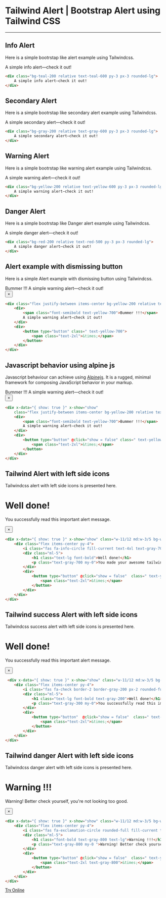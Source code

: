<h1 class="text-gray-700 font-bold text-2xl md:text-3xl leading-snug">Tailwind Alert | Bootstrap Alert using Tailwind CSS </h1>

<hr class="border-t-2 border-b-0 border-gray-100 mt-2 mb-8">

<h2 class="font-bold mb-4 text-gray-700 text-xl"> Info Alert</h2>

<p class="my-4 leading-relaxed text-gray-700">Here is a simple bootrstap like alert example using Tailwindcss.</p>
<div class="p-4 border rounded-t-lg">
    <div class="bg-teal-200 relative text-teal-600 py-3 px-3 rounded-lg">
        A simple info alert—check it out!
    </div>
</div>

```html
<div class="bg-teal-200 relative text-teal-600 py-3 px-3 rounded-lg">
    A simple info alert—check it out!
</div>
```


<h2 class="font-bold mb-4 text-gray-700 text-xl mt-16">Secondary Alert</h3>
<p class="my-4 leading-relaxed text-gray-700">Here is a simple bootrstap like secondary alert example using Tailwindcss.</p>
<div class="p-4 border rounded-t-lg">
    <div class="mt-2 bg-gray-200 relative text-gray-600 py-3 px-3 rounded-lg">
        A simple secondary alert—check it out!
    </div>
</div>

```html
<div class="bg-gray-200 relative text-gray-600 py-3 px-3 rounded-lg">
    A simple secondary alert—check it out!
</div>
```

<h2 class="font-bold mb-4 text-gray-700 text-xl mt-16">Warning Alert</h3>
<p class="my-4 leading-relaxed text-gray-700">Here is a simple bootrstap like warning alert example using Tailwindcss.</p>
<div class="p-4 border rounded-t-lg">
    <div class="bg-yellow-200 relative text-yellow-600 py-3 px-3 rounded-lg">
        A simple warning alert—check it out!
    </div>
</div>

```html
<div class="bg-yellow-200 relative text-yellow-600 py-3 px-3 rounded-lg">
    A simple warning alert—check it out!
</div>
```

<h2 class="font-bold mb-4 text-gray-700 text-xl mt-16">Danger Alert</h3>
<p class="my-4 leading-relaxed text-gray-700">Here is a simple bootrstap like Danger alert example using Tailwindcss.</p>
<div class="p-4 border rounded-t-lg">
    <div class="mt-2 bg-red-200 relative text-red-500 py-3 px-3 rounded-lg">
        A simple danger alert—check it out!
    </div>
</div>

```html
<div class="bg-red-200 relative text-red-500 py-3 px-3 rounded-lg">
    A simple danger alert—check it out!
</div>
```

<h2 class="font-bold mb-4 text-gray-700 text-xl mt-16">Alert example with dismissing button</h3>
<p class="mt-4 mb-2 leading-relaxed text-gray-700">Here is a simple Alert example with dismissing button using Tailwindcss.</p>
<div class="p-4 border rounded-t-lg">
    <div class="flex justify-between items-center bg-yellow-200 relative text-yellow-600 py-3 px-3 rounded-lg">
        <div>
            <span class="font-semibold text-yellow-700">Bummer !!!</span>
            A simple warning alert—check it out!
        </div>
        <div>
            <button type="button" class=" text-yellow-700">
                <span class="text-2xl">&times;</span>
            </button>
        </div>
    </div>
</div>

```html
<div class="flex justify-between items-center bg-yellow-200 relative text-yellow-600 py-3 px-3 rounded-lg">
    <div>
        <span class="font-semibold text-yellow-700">Bummer !!!</span>
        A simple warning alert—check it out!
    </div>
    <div>
        <button type="button" class=" text-yellow-700">
            <span class="text-2xl">&times;</span>
        </button>
    </div>
</div>
```

<h2 class="font-bold mb-4 text-gray-700 text-xl mt-16"> Javascript behavior using alpine js</h3>
<p class="mt-4 mb-2 leading-relaxed text-gray-700">Javascript behaviour can achieve using <a href="https://github.com/alpinejs/alpine" class="font-bold">Alpinejs</a>. It is a rugged, minimal framework for composing JavaScript behavior in your markup. </p>
<div class="p-4 border rounded-t-lg">
    <div x-data="{ show: true }" x-show="show"
        class="my-2 flex justify-between items-center bg-yellow-200 relative text-yellow-600 py-3 px-3 rounded-lg">
        <div>
            <span class="font-semibold text-yellow-700">Bummer !!!</span>
            A simple warning alert—check it out!
        </div>
        <div>
            <button type="button" @click="show = false" class=" text-yellow-700">
                <span class="text-2xl">&times;</span>
            </button>
        </div>
    </div>
</div>

```html
<div x-data="{ show: true }" x-show="show"
    class="flex justify-between items-center bg-yellow-200 relative text-yellow-600 py-3 px-3 rounded-lg">
    <div>
        <span class="font-semibold text-yellow-700">Bummer !!!</span>
        A simple warning alert—check it out!
    </div>
    <div>
        <button type="button" @click="show = false" class=" text-yellow-700">
            <span class="text-2xl">&times;</span>
        </button>
    </div>
</div>
```

<h2 class="font-bold mb-4 text-gray-700 text-xl mt-16">Tailwind Alert with left side icons</h3>
<p class="mt-4 mb-2 leading-relaxed text-gray-700">Tailwindcss alert with left side icons is presented here.</p>
<div class="p-4 border rounded-t-lg bg-gray-300 flex justify-center">
    <div x-data="{ show: true }" x-show="show" class="w-11/12 md:w-3/5 bg-white my-2 rounded-r-md px-6 border-l-4 -ml-4 border-blue-500">
        <div class="flex items-center py-4">
            <i class="fas fa-info-circle fill-current text-4xl text-gray-700"></i>
            <div class="ml-5">
                <h1 class="text-lg font-bold mb-2">Well done!</h1>
                <p class="text-gray-700 my-0 leading-tight">You successfully read this important alert message.</p>
            </div>
            <div>
                <button type="button" @click="show = false"  class=" text-yellow-700 outline-none">
                    <span class="text-2xl">&times;</span>
                </button>
            </div>
        </div>
    </div>
</div>

```html
<div x-data="{ show: true }" x-show="show" class="w-11/12 md:w-3/5 bg-white my-2 rounded-r-md px-6 border-l-4 -ml-4 border-blue-500">
    <div class="flex items-center py-4">
        <i class="fas fa-info-circle fill-current text-4xl text-gray-700"></i>
        <div class="ml-5">
            <h1 class="text-lg font-bold">Well done!</h1>
            <p class="text-gray-700 my-0">You made your awesome tailwind css alert.</p>
        </div>
        <div>
            <button type="button" @click="show = false"  class=" text-yellow-700 outline-none">
                <span class="text-2xl">&times;</span>
            </button>
        </div>
    </div>
</div>
```

<h2 class="font-bold mb-4 text-gray-700 text-xl mt-16">Tailwind success Alert with left side icons</h3>
<p class="mt-4 mb-2 leading-relaxed text-gray-700">Tailwindcss success alert with left side icons is presented here.</p>
<div class="p-4 border rounded-t-lg bg-gray-300 flex justify-center">
    <div x-data="{ show: true }" x-show="show" class="w-11/12 md:w-3/5 bg-white my-2 rounded-r-md px-6 border-l-4 -ml-4 border-gray-100 bg-green-500">
        <div class="flex items-center py-4">
            <i class="fas fa-check border-2 border-gray-200 px-2 rounded-full fill-current text-4xl font-light text-gray-200"></i>
            <div class="ml-5">
                <h1 class="text-lg font-bold text-gray-200 mb-2">Well done!</h1>
                <p class="text-gray-300 leading-tight my-0">You successfully read this important alert message.</p>
            </div>
            <div>
                <button type="button"  @click="show = false"  class=" text-yellow-100">
                    <span class="text-2xl">&times;</span>
                </button>
            </div>
        </div>
    </div>
</div>

```html
 <div x-data="{ show: true }" x-show="show" class="w-11/12 md:w-3/5 bg-white my-2 rounded-r-md px-6 border-l-4 -ml-4 border-gray-100 bg-green-500">
    <div class="flex items-center py-4">
        <i class="fas fa-check border-2 border-gray-200 px-2 rounded-full fill-current text-4xl font-light text-gray-200"></i>
        <div class="ml-5">
            <h1 class="text-lg font-bold text-gray-200">Well done!</h1>
            <p class="text-gray-300 my-0">You successfully read this important alert message.</p>
        </div>
        <div>
            <button type="button"  @click="show = false"  class=" text-yellow-100">
                <span class="text-2xl">&times;</span>
            </button>
        </div>
    </div>
</div>
```

<h2 class="font-bold mb-4 text-gray-700 text-xl mt-16">Tailwind danger Alert with left side icons</h3>
<p class="mt-4 mb-2 leading-relaxed text-gray-700">Tailwindcss danger alert with left side icons is presented here.</p>
<div class="p-4 border rounded-t-lg bg-gray-300 flex justify-center">
    <div x-data="{ show: true }" x-show="show" class="w-11/12 md:w-3/5 bg-white my-2 rounded-r-md px-6 border-l-4 -ml-4 border-gray-100 bg-yellow-400">
        <div class="flex items-center py-4">
            <i class="fas fa-exclamation-circle rounded-full fill-current text-4xl text-gray-800"></i>
            <div class="ml-5">
                <h1 class="font-bold text-gray-800 text-lg mb-2">Warning !!!</h1>
                <p class="text-gray-800 leading-tight my-0">Warning! Better check yourself, you're not looking too good.</p>
            </div>
            <div>
                <button type="button" @click="show = false"  class=" text-yellow-100">
                    <span class="text-2xl text-gray-800">&times;</span>
                </button>
            </div>
        </div>
    </div>
</div>

```html
<div x-data="{ show: true }" x-show="show" class="w-11/12 md:w-3/5 bg-white my-2 rounded-r-md px-6 border-l-4 -ml-4 border-gray-100 bg-yellow-400">
    <div class="flex items-center py-4">
        <i class="fas fa-exclamation-circle rounded-full fill-current text-4xl text-gray-800"></i>
        <div class="ml-5">
            <h1 class="font-bold text-gray-800 text-lg">Warning !!!</h1>
            <p class="text-gray-800 my-0 ">Warning! Better check yourself, you're not looking too good.</p>
        </div>
        <div>
            <button type="button" @click="show = false"  class=" text-yellow-100">
                <span class="text-2xl text-gray-800">&times;</span>
            </button>
        </div>
    </div>
</div>
```

<div class="p-6 border rounded-t-lg text-center mt-16" style="font-family:Roboto">
    <a href="/editors/tailwind-css-alert-with-icons-on-left-605f0534917a" class="leading-tight bg-blue-600 hover:text-gray-100 text-gray-200 rounded px-6 py-3 text-sm">Try Online</a>
</div>
